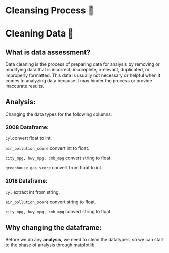 # Cleansing Process 🧹
# Cleaning Data 🧹
## What is data assessment?
Data cleaning is the process of preparing data for analysis by removing or modifying data that is incorrect, incomplete, irrelevant, duplicated, or improperly formatted. This data is usually not necessary or helpful when it comes to analyzing data because it may hinder the process or provide inaccurate results.
## Analysis:
Changing the data types for the following columns:
### 2008 Dataframe:
```cyl```convert float to int.

```air_pollution_score``` convert int to float.

```city_mpg, hwy_mpg, cmb_mpg``` convert string to float.

```greenhouse_gas_score``` convert from float to int.

### 2018 Dataframe:
```cyl``` extract int from string.

```air_pollution_score``` convert string to float.

```city_mpg, hwy_mpg, cmb_mpg``` convert string to float.

## Why changing the dataframe:
Before we do any **analysis**, we need to clean the datatypes, so we can start to the phase of analysis through matplotlib. 